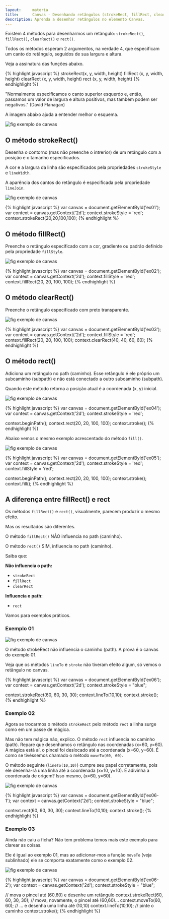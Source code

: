 ```yaml
---
layout:     materia
title:      Canvas - Desenhando retângulos (strokeRect, fillRect, clearRect e rect)
description: Aprenda a desenhar retângulos no elemento Canvas.
---
```



Existem 4 métodos para desenharmos um retângulo: `strokeRect()`, `fillRect()`, `clearRect()` e `rect()`.

Todos os métodos esperam 2 argumentos, na verdade 4, que especificam um canto do retângulo, seguidos de sua largura e altura.

Veja a assinatura das funções abaixo.

{% highlight javascript %}
strokeRect(x, y, width, height)
fillRect  (x, y, width, height)
clearRect (x, y, width, height)
rect      (x, y, width, height)
{% endhighlight %}

"Normalmente especificamos o canto superior esquerdo e, então, passamos um valor de largura e altura positivos, mas 
também podem ser negativos."
(David Flanagan)

A imagem abaixo ajuda a entender melhor o esquema.

<p><img src="canvas1.png" alt="fig exemplo de canvas" title="exemplo de canvas" class="canvas"/></p>



O método strokeRect()
---

Desenha o contorno (mas não preenche o intrerior) de um retângulo com a posição e o tamanho especificados.

A cor e a largura da linha são especificados pela propriedades `strokeStyle` e `lineWidth`.

A aparência dos cantos do retângulo é especificada pela propriedade `lineJoin`.

<p><img src="canvas2.png" alt="fig exemplo de canvas" title="exemplo de canvas" class="canvas"/></p>


{% highlight javascript %}
var canvas = document.getElementById('ex01');
var context = canvas.getContext('2d');
context.strokeStyle = 'red';
context.strokeRect(20,20,100,100);
{% endhighlight %}



O método fillRect()
---

Preenche o retângulo especificado com a cor, gradiente ou padrão definido pela propriedade `fillStyle`.

<p><img src="canvas3.png" alt="fig exemplo de canvas" title="exemplo de canvas" class="canvas"/></p>

{% highlight javascript %}
var canvas = document.getElementById('ex02');
var context = canvas.getContext('2d');
context.fillStyle = 'red';
context.fillRect(20, 20, 100, 100);
{% endhighlight %}



O método clearRect()
---

Preenche o retângulo especificado com preto transparente.

<p><img src="canvas4.png" alt="fig exemplo de canvas" title="exemplo de canvas" class="canvas"/></p>

{% highlight javascript %}
var canvas = document.getElementById('ex03');
var context = canvas.getContext('2d');
context.fillStyle = 'red';
context.fillRect(20, 20, 100, 100);
context.clearRect(40, 40, 60, 60);
{% endhighlight %}



O método rect()
---

Adiciona um retângulo no path (caminho). Esse retângulo é ele próprio um subcaminho (subpath) e não está conectado a 
outro subcaminho (subpath).

Quando este método retorna a posição atual é a coordenada (x, y) inicial.

<p><img src="canvas5.png" alt="fig exemplo de canvas" title="exemplo de canvas" class="canvas"/></p>

{% highlight javascript %}
var canvas = document.getElementById('ex04');
var context = canvas.getContext('2d');
context.strokeStyle = 'red';

context.beginPath();
context.rect(20, 20, 100, 100);
context.stroke();
{% endhighlight %}

Abaixo vemos o mesmo exemplo acrescentado do método `fill()`.

<p><img src="canvas6.png" alt="fig exemplo de canvas" title="exemplo de canvas" class="canvas"/></p>

{% highlight javascript %}
var canvas = document.getElementById('ex05');
var context = canvas.getContext('2d');
context.strokeStyle = 'red';
context.fillStyle = 'red';

context.beginPath();
context.rect(20, 20, 100, 100);
context.stroke();
context.fill();
{% endhighlight %}



A diferença entre fillRect() e rect
---

Os métodos `fillRect()` e `rect()`, visualmente, parecem produzir o mesmo efeito.

Mas os resultados são diferentes.

O método `fillRect()` NÂO influencia no path (caminho).

O método `rect()` SIM, influencia no path (caminho).

Saiba que:

__Não influencia o path:__

* `strokeRect`
* `fillRect`
* `clearRect`

__Influencia o path:__

* `rect`

Vamos para exemplos práticos.


### Exemplo 01

<p><img src="canvas7.png" alt="fig exemplo de canvas" title="exemplo de canvas" class="canvas"/></p>

O método strokeRect não influencia o caminho (path). A prova é o canvas do exemplo 01.

Veja que os métodos `lineTo` e `stroke` não tiveram efeito algum, só vemos o retângulo no canvas.

{% highlight javascript %}
var canvas = document.getElementById('ex06');
var context = canvas.getContext('2d');
context.strokeStyle = "blue";

context.strokeRect(60, 60, 30, 30);
context.lineTo(10,10);
context.stroke();
{% endhighlight %}


### Exemplo 02

Agora se trocarmos o método `strokeRect` pelo método `rect` a linha surge como em um passe de mágica.

Mas não tem mágica não, explico. O método `rect` influencia no caminho (path). Repare que desenhamos o retângulo nas 
coordenadas (x=60, y=60). A mágica está aí, o pincel foi deslocado até a coordenada (x=60, y=60). É como se tivéssemos 
chamado o método `moveTo(60, 60)`.

O método seguinte (`lineTo(10,10)`) cumpre seu papel corretamente, pois ele desenha-rá uma linha até a coordenada 
(x=10, y=10). E adivinha a coordenada de origem? Isso mesmo, (x=60, y=60).

<p><img src="canvas8.png" alt="fig exemplo de canvas" title="exemplo de canvas" class="canvas"/></p>

{% highlight javascript %}
var canvas = document.getElementById('ex06-1');
var context = canvas.getContext('2d');
context.strokeStyle = "blue";

context.rect(60, 60, 30, 30);
context.lineTo(10,10);
context.stroke();
{% endhighlight %}


### Exemplo 03

Ainda não caiu a ficha? Não tem problema temos mais este exemplo para clarear as coisas.

Ele é igual ao exemplo 01, mas ao adicionar-mos a função `moveTo` (veja sublinhado) ele se comporta exatamente como o exemplo 02.

<p><img src="canvas9.png" alt="fig exemplo de canvas" title="exemplo de canvas" class="canvas"/></p>

{% highlight javascript %}
var canvas = document.getElementById('ex06-2');
var context = canvas.getContext('2d');
context.strokeStyle = "blue";

// mova o pincel até (60,60) e desenhe um retângulo
context.strokeRect(60, 60, 30, 30);
// mova, novamente, o pincel até (60,60)...
context.moveTo(60, 60);
// ... e desenha uma linha até (10,10)
context.lineTo(10,10);
// pinte o caminho
context.stroke();
{% endhighlight %}





